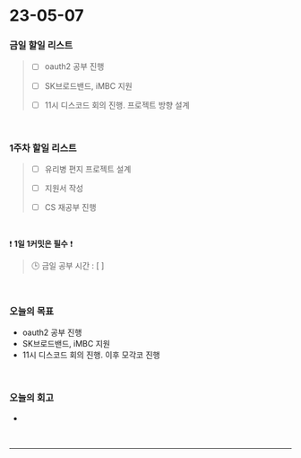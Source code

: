 # 23-05-07
### 금일 할일 리스트
> - [ ]  oauth2 공부 진행
>
> - [ ]  SK브로드밴드, iMBC 지원
>
> - [ ]  11시 디스코드 회의 진행. 프로젝트 방향 설계


<br/>

### 1주차 할일 리스트  
> - [ ]  유리병 편지 프로젝트 설계
>
> - [ ]  지원서 작성
>
> - [ ]  CS 재공부 진행

<br/>

❗ **1일 1커밋은 필수** ❗
> 🕒 금일 공부 시간 : [  ]
  
<br/>

### 오늘의 목표
- oauth2 공부 진행
- SK브로드밴드, iMBC 지원
- 11시 디스코드 회의 진행. 이후 모각코 진행

<br>

### 오늘의 회고
- 

<br/>

------------  
